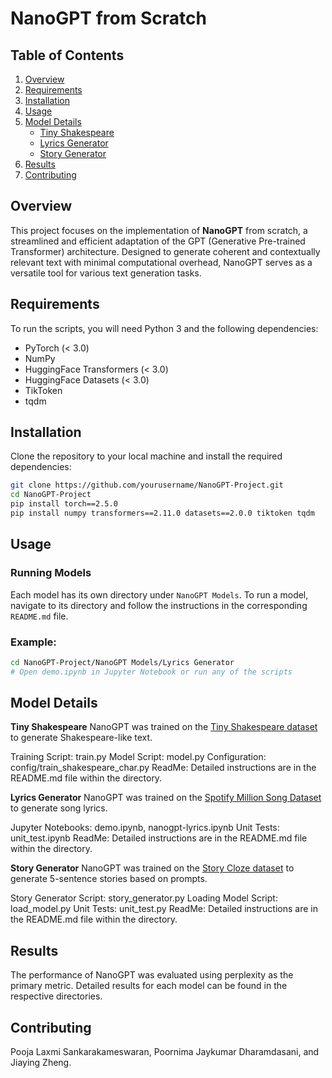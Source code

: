 # NanoGPT from Scratch

## Table of Contents

1. [Overview](#overview)
2. [Requirements](#requirements)
3. [Installation](#installation)
4. [Usage](#usage)
5. [Model Details](#model-details)
    - [Tiny Shakespeare](#tiny-shakespeare)
    - [Lyrics Generator](#lyrics-generator)
    - [Story Generator](#story-generator)
6. [Results](#results)
7. [Contributing](#contributing)

## Overview

This project focuses on the implementation of **NanoGPT** from scratch, a streamlined and efficient adaptation of the GPT (Generative Pre-trained Transformer) architecture. Designed to generate coherent and contextually relevant text with minimal computational overhead, NanoGPT serves as a versatile tool for various text generation tasks.

## Requirements

To run the scripts, you will need Python 3 and the following dependencies:

- PyTorch (< 3.0)
- NumPy
- HuggingFace Transformers (< 3.0)
- HuggingFace Datasets (< 3.0)
- TikToken
- tqdm

## Installation

Clone the repository to your local machine and install the required dependencies:

```bash
git clone https://github.com/yourusername/NanoGPT-Project.git
cd NanoGPT-Project
pip install torch==2.5.0
pip install numpy transformers==2.11.0 datasets==2.0.0 tiktoken tqdm
```

## Usage

### Running Models

Each model has its own directory under `NanoGPT Models`. To run a model, navigate to its directory and follow the instructions in the corresponding `README.md` file.

### Example:

```bash
cd NanoGPT-Project/NanoGPT Models/Lyrics Generator
# Open demo.ipynb in Jupyter Notebook or run any of the scripts
```

## Model Details
**Tiny Shakespeare**
NanoGPT was trained on the [Tiny Shakespeare dataset](https://www.kaggle.com/datasets/thedevastator/the-bards-best-a-character-modeling-dataset) to generate Shakespeare-like text.

Training Script: train.py
Model Script: model.py
Configuration: config/train_shakespeare_char.py
ReadMe: Detailed instructions are in the README.md file within the directory.

**Lyrics Generator**
NanoGPT was trained on the [Spotify Million Song Dataset](https://www.kaggle.com/datasets/notshrirang/spotify-million-song-dataset) to generate song lyrics.

Jupyter Notebooks: demo.ipynb, nanogpt-lyrics.ipynb
Unit Tests: unit_test.ipynb
ReadMe: Detailed instructions are in the README.md file within the directory.

**Story Generator**
NanoGPT was trained on the [Story Cloze dataset](https://huggingface.co/datasets/LSDSem/story_cloze) to generate 5-sentence stories based on prompts.

Story Generator Script: story_generator.py
Loading Model Script: load_model.py
Unit Tests: unit_test.py
ReadMe: Detailed instructions are in the README.md file within the directory.

## Results
The performance of NanoGPT was evaluated using perplexity as the primary metric. Detailed results for each model can be found in the respective directories.

## Contributing
Pooja Laxmi Sankarakameswaran, Poornima Jaykumar Dharamdasani, and Jiaying Zheng.
